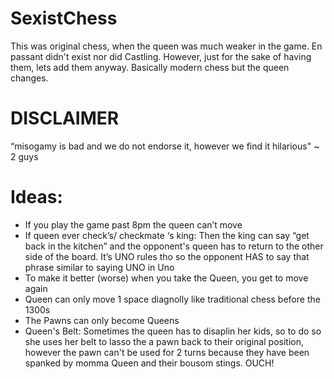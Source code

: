 # SexistChess
This was original chess, when the queen was much weaker in the game. En passant didn't exist nor did Castling. However, just for the sake of having them, lets add them anyway. Basically modern chess but the queen changes.

# DISCLAIMER 
 “misogamy is bad and we do not endorse it, however we find it hilarious" ~ 2 guys

 # Ideas:
 - If you play the game past 8pm the queen can’t move
 - If queen ever check’s/ checkmate ‘s king: Then the king can say “get back in the kitchen” and the opponent's queen has to return to the other side of the board. It’s UNO rules tho so the opponent HAS to say that phrase similar to saying UNO in Uno
 - To make it better (worse) when you take the Queen, you get to move again
 - Queen can only move 1 space diagnolly like traditional chess before the 1300s
 - The Pawns can only become Queens 
 - Queen's Belt: Sometimes the queen has to disaplin her kids, so to do so she uses her belt to lasso the a pawn back to their original position, however the pawn can't be used for 2 turns because they have been spanked by momma Queen and their bousom stings. OUCH!
